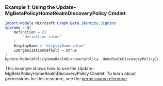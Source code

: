 ### Example 1: Using the Update-MgBetaPolicyHomeRealmDiscoveryPolicy Cmdlet
```powershell
Import-Module Microsoft.Graph.Beta.Identity.SignIns
$params = @{
	Definition = @(
		"definition-value"
	)
	DisplayName = "displayName-value"
	IsOrganizationDefault = $true
}
Update-MgBetaPolicyHomeRealmDiscoveryPolicy -HomeRealmDiscoveryPolicyId $homeRealmDiscoveryPolicyId -BodyParameter $params
```
This example shows how to use the Update-MgBetaPolicyHomeRealmDiscoveryPolicy Cmdlet.
To learn about permissions for this resource, see the [permissions reference](/graph/permissions-reference).
